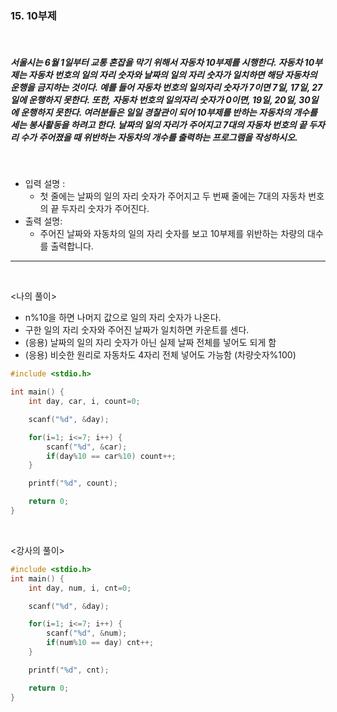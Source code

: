 ### 15. 10부제

<br>

##### 서울시는 6월 1일부터 교통 혼잡을 막기 위해서 자동차 10부제를 시행한다. 자동차 10부제는 자동차 번호의 일의 자리 숫자와 날짜의 일의 자리 숫자가 일치하면 해당 자동차의 운행을 금지하는 것이다. 예를 들어 자동차 번호의 일의자리 숫자가 7이면 7일, 17일, 27일에 운행하지 못한다. 또한, 자동차 번호의 일의자리 숫자가 0이면, 19일, 20일, 30일에 운행하지 못한다. 여러분들은 일일 경찰관이 되어 10부제를 반하는 자동차의 개수를 세는 봉사활동을 하려고 한다. 날짜의 일의 자리가 주어지고 7대의 자동차 번호의 끝 두자리 수가 주어졌을 때 위반하는 자동차의 개수를 출력하는 프로그램을 작성하시오.

<br>

- 입력 설명 :
  - 첫 줄에는 날짜의 일의 자리 숫자가 주어지고 두 번째 줄에는 7대의 자동차 번호의 끝 두자리 숫자가 주어진다.
    <br>
- 출력 설명:
  - 주어진 날짜와 자동차의 일의 자리 숫자를 보고 10부제를 위반하는 차량의 대수를 출력합니다.

---

<br>

<나의 풀이>

- n%10을 하면 나머지 값으로 일의 자리 숫자가 나온다.
- 구한 일의 자리 숫자와 주어진 날짜가 일치하면 카운트를 센다.
- (응용) 날짜의 일의 자리 숫자가 아닌 실제 날짜 전체를 넣어도 되게 함
- (응용) 비슷한 원리로 자동차도 4자리 전체 넣어도 가능함 (차량숫자%100)

```c
#include <stdio.h>

int main() {
	int day, car, i, count=0;

	scanf("%d", &day);

	for(i=1; i<=7; i++) {
		scanf("%d", &car);
		if(day%10 == car%10) count++;
	}

	printf("%d", count);

	return 0;
}
```

<br>

<강사의 풀이>

```c
#include <stdio.h>
int main() {
    int day, num, i, cnt=0;

    scanf("%d", &day);

    for(i=1; i<=7; i++) {
        scanf("%d", &num);
        if(num%10 == day) cnt++;
    }

    printf("%d", cnt);

    return 0;
}
```
